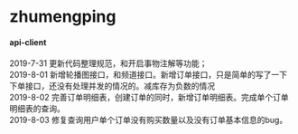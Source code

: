 # zhumengping
#### api-client
  2019-7-31 更新代码整理规范，和开启事物注解等功能；<br>
  2019-8-01 新增轮播图接口，和频道接口。新增订单接口，只是简单的写了一下下单接口，还没有处理并发的情况的。减库存为负数的情况<br>
  2019-8-02 完善订单明细表，创建订单的同时，新增订单明细表。完成单个订单明细表的查询。<br>
  2019-8-03 修复查询用户单个订单没有购买数量以及没有订单基本信息的bug。
